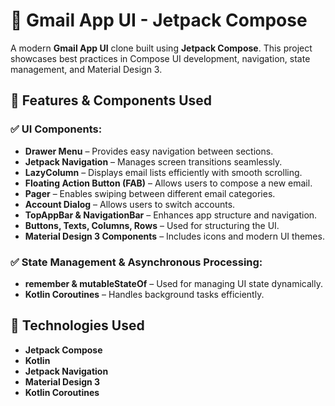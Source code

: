 # 📩 Gmail App UI - Jetpack Compose

A modern **Gmail App UI** clone built using **Jetpack Compose**. 
This project showcases best practices in Compose UI development, navigation, state management, and Material Design 3.

## 🎨 Features & Components Used

### ✅ UI Components:
- **Drawer Menu** – Provides easy navigation between sections.
- **Jetpack Navigation** – Manages screen transitions seamlessly.
- **LazyColumn** – Displays email lists efficiently with smooth scrolling.
- **Floating Action Button (FAB)** – Allows users to compose a new email.
- **Pager** – Enables swiping between different email categories.
- **Account Dialog** – Allows users to switch accounts.
- **TopAppBar & NavigationBar** – Enhances app structure and navigation.
- **Buttons, Texts, Columns, Rows** – Used for structuring the UI.
- **Material Design 3 Components** – Includes icons and modern UI themes.

### ✅ State Management & Asynchronous Processing:
- **remember & mutableStateOf** – Used for managing UI state dynamically.
- **Kotlin Coroutines** – Handles background tasks efficiently.

## 🚀 Technologies Used
- **Jetpack Compose**
- **Kotlin**
- **Jetpack Navigation**
- **Material Design 3**
- **Kotlin Coroutines**
